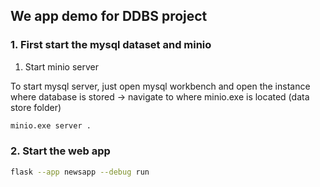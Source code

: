 ## We app demo for DDBS project

### 1. First start the mysql dataset and minio
 1. Start minio server 

  To start mysql server, just open mysql workbench and open the instance where database is stored
  -> navigate to where minio.exe is located (data store folder)
 ```bash
 minio.exe server .
 ```

### 2. Start the web app
```bash
flask --app newsapp --debug run
```

